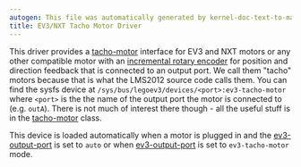 ```yaml
---
autogen: This file was automatically generated by kernel-doc-text-to-markdown.py
title: EV3/NXT Tacho Motor Driver
---
```


This driver provides a [tacho-motor] interface for EV3 and NXT motors or any
other compatible motor with an [incremental rotary encoder] for position
and direction feedback that is connected to an output port. We call them
"tacho" motors because that is what the LMS2012 source code calls them. You
can find the sysfs device at `/sys/bus/legoev3/devices/<port>:ev3-tacho-motor`
where `<port>` is the the name of the output port the motor is connected to
(e.g. `outA`). There is not much of interest there though - all the useful
stuff is in the [tacho-motor] class.

This device is loaded automatically when a motor is plugged in and the
[ev3-output-port] is set to `auto` or when [ev3-output-port] is set to
`ev3-tacho-motor` mode.

[tacho-motor]: ../taco-motor-class
[incremental rotary encoder]: https://en.wikipedia.org/wiki/Rotary_encoder#Incremental_rotary_encoder
[ev3-output-port]: ../ev3-output-port
